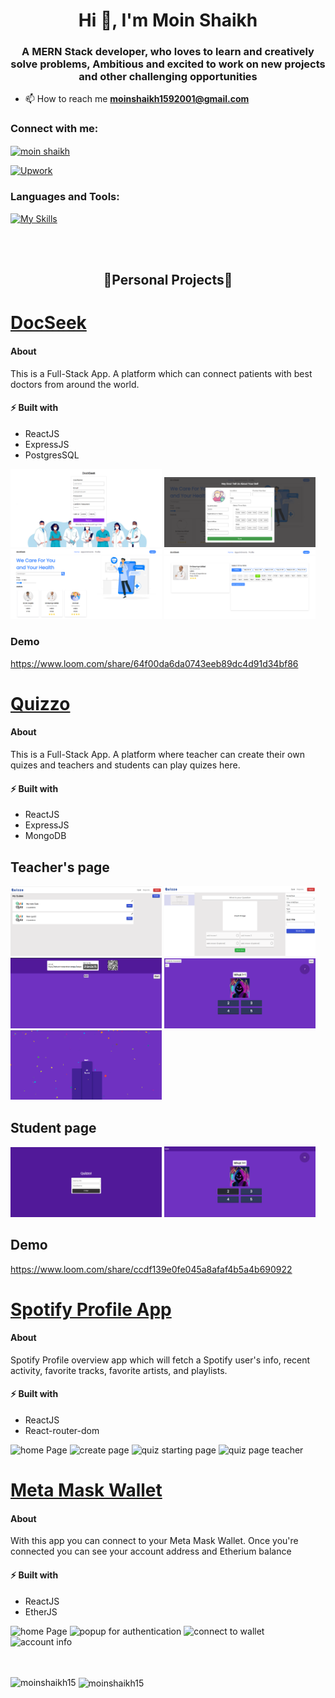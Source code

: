 <h1 align="center">Hi 👋, I'm Moin Shaikh</h1>
<h3 align="center">A MERN Stack developer, who loves to learn and creatively solve problems, Ambitious and excited to work on new projects and other challenging opportunities</h3>
<!-- <img align="right" alt="Coding" width="400" src="" /> -->


- 📫 How to reach me **moinshaikh1592001@gmail.com**

<h3 align="left">Connect with me:</h3>
<p align="left">
 
 <div style="dispaly: flex; justify-content: center; flex-direction: row;">
<a href="https://www.linkedin.com/in/moin-shaikh-56970b235/" target="blank"><img align="center" src="https://raw.githubusercontent.com/rahuldkjain/github-profile-readme-generator/master/src/images/icons/Social/linked-in-alt.svg" alt="moin shaikh" height="30" width="40" /></a>
</p>

<p><a href="https://www.upwork.com/freelancers/~01726571141e12b1a6" target="blank"><img src = "https://github.com/Moinshaikh15/icons-github/blob/master/upwork.png" alt = "Upwork" width="4%" /> </a></p>

<div>


<h3 align="left">Languages and Tools:</h3>

[![My Skills](https://skills.thijs.gg/icons?i=js,html,css,react,redux,nodejs,firebase,mongodb,expressjs,postgres,netlify,vscode,materialui,nextjs,postman,webflow)](https://skills.thijs.gg)


<br/>
<br/>

## <p align=center >🌟Personal Projects🌟</p>

# <a href="https://dockseek-frontend-dqis.vercel.app/">DocSeek</a>

#### About
This is a Full-Stack App.
A platform which can connect patients with best doctors from around the world.

#### ⚡️ Built with
- ReactJS
- ExpressJS
- PostgresSQL

<div style="dispaly: flex: justify-content: center">
 <img src = "https://github.com/Moinshaikh15/dockseek-frontend/blob/master/public/screenshots/docseeksignup.png" alt = "signup Page" width="48%" /> 
 <img src = "https://github.com/Moinshaikh15/dockseek-frontend/blob/master/public/screenshots/dockseekonboarding.png" alt="doctor's onboarding" width="48%"/>
 <img src = "https://github.com/Moinshaikh15/dockseek-frontend/blob/master/public/screenshots/docseekprofile.png" alt = "home page" width="48%"/> 
 <img src = "https://github.com/Moinshaikh15/dockseek-frontend/blob/master/public/screenshots/docseekappoinmentbook.png" alt = "appointment" width="48%"/> 
</div>

### Demo 
https://www.loom.com/share/64f00da6da0743eeb89dc4d91d34bf86




# <a href="https://kahoot-frontend.vercel.app/">Quizzo</a>

#### About
This is a Full-Stack App.
A platform where teacher can create their own quizes and teachers and students can play quizes here.

#### ⚡️ Built with
- ReactJS
- ExpressJS
- MongoDB

## Teacher's page
<div style="dispaly: flex: justify-content: center">
 <img src = "https://github.com/Moinshaikh15/kahoot-frontend/blob/master/public/screenshots/homepage.png" alt = "home Page" width="48%" /> 
 <img src = "https://github.com/Moinshaikh15/kahoot-frontend/blob/master/public/screenshots/createpage.png" alt="create page" width="48%"/>
 <img src = "https://github.com/Moinshaikh15/kahoot-frontend/blob/master/public/screenshots/gamestartingpage.png" alt = "quiz starting page" width="48%"/> 
 <img src = "https://github.com/Moinshaikh15/kahoot-frontend/blob/master/public/screenshots/quizpageteacher.png" alt = "quiz page teacher" width="48%"/> 
 <img src = "https://github.com/Moinshaikh15/kahoot-frontend/blob/master/public/screenshots/podium.png" alt = "poduim" width="48%"/>
</div>

## Student page
 <div style="dispaly: flex: justify-content: center">
  <img src = "https://github.com/Moinshaikh15/kahoot-frontend/blob/master/public/screenshots/pinenter.png" alt = "quiq page student" width="48%"/>  
  <img src = "https://github.com/Moinshaikh15/kahoot-frontend/blob/master/public/screenshots/quizpagestudent.png" alt = "quiq page student" width="48%"/> 
 </div>

## Demo 
https://www.loom.com/share/ccdf139e0fe045a8afaf4b5a4b690922




# <a href="https://spotify-profile-mf.vercel.app/">Spotify Profile App</a>

#### About
Spotify Profile overview app which will fetch a Spotify user's info, recent activity, favorite tracks, favorite artists, and playlists.

#### ⚡️ Built with
- ReactJS
- React-router-dom
<div style="dispaly: flex: justify-content: center">
 <img src = "https://github.com/Moinshaikh15/day-33-spotifyProfile/blob/master/public/login.png" alt = "home Page" width="48%" /> 
 <img src = "https://github.com/Moinshaikh15/day-33-spotifyProfile/blob/master/public/sc/profilepag.png" alt="create page" width="48%"/>
 <img src = "https://github.com/Moinshaikh15/day-33-spotifyProfile/blob/master/public/sc/artists.png" alt = "quiz starting page" width="48%"/> 
 <img src = "https://github.com/Moinshaikh15/day-33-spotifyProfile/blob/master/public/sc/playlist.png" alt = "quiz page teacher" width="48%"/> 

</div>

# <a href="https://kahoot-frontend.vercel.app">Meta Mask Wallet</a>

#### About
With this app you can connect to your Meta Mask Wallet. Once you're connected you can see your account address and Etherium balance

#### ⚡️ Built with
- ReactJS
- EtherJS

<div style="dispaly: flex: justify-content: center">
 <img src = "https://github.com/Moinshaikh15/metamask/blob/master/public/images/home%20page.png" alt = "home Page" width="48%" /> 
 <img src = "https://github.com/Moinshaikh15/metamask/blob/master/public/images/popup.png" alt="popup for authentication" width="48%"/>
 <img src = "https://github.com/Moinshaikh15/metamask/blob/master/public/images/allow%20and%20connect.png" alt = "connect to wallet" width="48%"/> 
 <img src = "https://github.com/Moinshaikh15/metamask/blob/master/public/images/account%20info.png" alt = "account info" width="48%"/> 
</div>

<br/>
<br/>

 <div style="dispaly: flex: justify-content: center">
<p><img align="left" src="https://github-readme-stats.vercel.app/api/top-langs?username=moinshaikh15&show_icons=true&locale=en&layout=compact" alt="moinshaikh15" /></p>

<p>&nbsp;<img align="center" src="https://github-readme-stats.vercel.app/api?username=moinshaikh15&show_icons=true&locale=en" alt="moinshaikh15" /></p>
</div>
